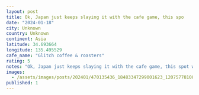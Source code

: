 ```yaml
---
layout: post
title: Ok, Japan just keeps slaying it with the cafe game, this spo
date: "2024-01-18"
city: Unknown
country: Unknown
continent: Asia
latitude: 34.693664
longitude: 135.495529
cafe_name: "Glitch coffee & roasters"
rating: 5
notes: "Ok, Japan just keeps slaying it with the cafe game, this spot was in the bottom of an office tower featured vintage over stuffed seating, vinyl spinning, and espresso gin martini that was Next. level. #worldcoffeetour"
images: 
  - /assets/images/posts/202401/470135436_18483347299001623_1207577810871837324_n_18043371172559321.jpg
published: 1
---
```

